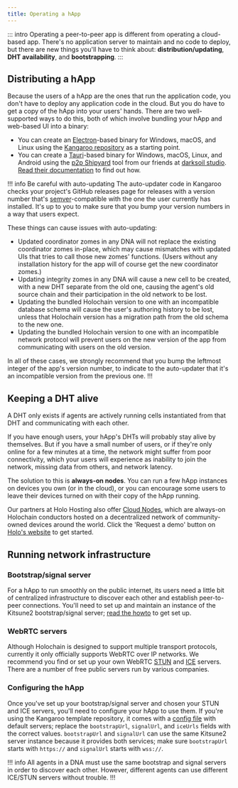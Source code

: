```yaml
---
title: Operating a hApp
---
```


::: intro
Operating a peer-to-peer app is different from operating a cloud-based app. There's no application server to maintain and no code to deploy, but there are new things you'll have to think about: **distribution/updating**, **DHT availability**, and **bootstrapping**.
:::

## Distributing a hApp

Because the users of a hApp are the ones that run the application code, you don't have to deploy any application code in the cloud. But you do have to get a copy of the hApp into your users' hands. There are two well-supported ways to do this, both of which involve bundling your hApp and web-based UI into a binary:

* You can create an [Electron](https://www.electronjs.org/)-based binary for Windows, macOS, and Linux using the [Kangaroo repository](https://github.com/holochain/kangaroo-electron) as a starting point. <!-- TODO: link to guide -->
* You can create a [Tauri](https://tauri.app/)-based binary for Windows, macOS, Linux, and Android using the [p2p Shipyard](https://darksoil.studio/p2p-shipyard/) tool from our friends at [darksoil studio](https://darksoil.studio/). [Read their documentation](https://darksoil.studio/p2p-shipyard/guides/creating-an-app.html) to find out how.

!!! info Be careful with auto-updating
The auto-updater code in Kangaroo checks your project's GitHub releases page for releases with a version number that's [semver](https://semver.org)-compatible with the one the user currently has installed. It's up to you to make sure that you bump your version numbers in a way that users expect.

These things can cause issues with auto-updating:

* Updated coordinator zomes in any DNA will not replace the existing coordinator zomes in-place, which may cause mismatches with updated UIs that tries to call those new zomes' functions. (Users without any installation history for the app will of course get the new coordinator zomes.)
* Updating integrity zomes in any DNA will cause a new cell to be created, with a new DHT separate from the old one, causing the agent's old source chain and their participation in the old network to be lost.
* Updating the bundled Holochain version to one with an incompatible database schema will cause the user's authoring history to be lost, unless that Holochain version has a migration path from the old schema to the new one.
* Updating the bundled Holochain version to one with an incompatible network protocol will prevent users on the new version of the app from communicating with users on the old version.

In all of these cases, we strongly recommend that you bump the leftmost integer of the app's version number, to indicate to the auto-updater that it's an incompatible version from the previous one.
!!!

## Keeping a DHT alive

A DHT only exists if agents are actively running cells instantiated from that DHT and communicating with each other.

If you have enough users, your hApp's DHTs will probably stay alive by themselves. But if you have a small number of users, or if they're only online for a few minutes at a time, the network might suffer from poor connectivity, which your users will experience as inability to join the network, missing data from others, and network latency.

The solution to this is **always-on nodes**. You can run a few hApp instances on devices you own (or in the cloud), or you can encourage some users to leave their devices turned on with their copy of the hApp running. <!-- TODO: Update this to mention full-arc when sharding is a thing -->

Our partners at Holo Hosting also offer [Cloud Nodes](https://holo.host/product/hosting-services/), which are always-on Holochain conductors hosted on a decentralized network of community-owned devices around the world. Click the 'Request a demo' button on [Holo's website](https://holo.host/) to get started.

## Running network infrastructure

### Bootstrap/signal server

For a hApp to run smoothly on the public internet, its users need a little bit of centralized infrastructure to discover each other and establish peer-to-peer connections. You'll need to set up and maintain an instance of the Kitsune2 bootstrap/signal server; [read the howto](/resources/howtos/running-network-infrastructure/) to get set up.

### WebRTC servers

Although Holochain is designed to support multiple transport protocols, currently it only officially supports WebRTC over IP networks. We recommend you find or set up your own WebRTC [STUN](https://en.wikipedia.org/wiki/STUN) and [ICE](https://en.wikipedia.org/wiki/Interactive_Connectivity_Establishment) servers. There are a number of free public servers run by various companies.

### Configuring the hApp

Once you've set up your bootstrap/signal server and chosen your STUN and ICE servers, you'll need to configure your hApp to use them. If you're using the Kangaroo template repository, it comes with a [config file](https://github.com/holochain/kangaroo-electron/blob/main/kangaroo.config.ts) with default servers; replace the `bootstrapUrl`, `signalUrl`, and `iceUrls` fields with the correct values. `bootstrapUrl` and `signalUrl` can use the same Kitsune2 server instance because it provides both services; make sure `bootstrapUrl` starts with `https://` and `signalUrl` starts with `wss://`.

!!! info
All agents in a DNA must use the same bootstrap and signal servers in order to discover each other. However, different agents can use different ICE/STUN servers without trouble.
!!!